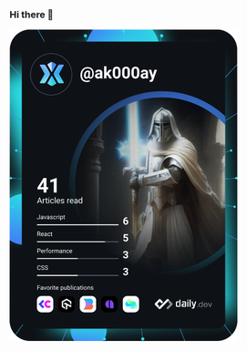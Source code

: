 ### Hi there 👋

<a href="https://app.daily.dev/DailyDevTips"><img src="https://github.com/ak000ay/ak000ay/blob/master/devcard.svg" width="400" alt="Akshay's Dev Card"/></a>
